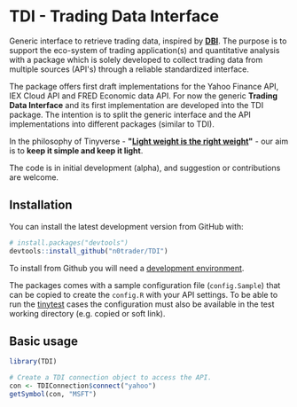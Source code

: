 # TDI - Trading Data Interface
Generic interface to retrieve trading data, inspired by **[DBI](https://dbi.r-dbi.org/)**. The purpose is to support the eco-system of trading application(s) and quantitative analysis with a package which is solely developed to collect trading data from multiple sources (API's) through a reliable standardized interface.

The package offers first draft implementations for the Yahoo Finance API, IEX Cloud API and FRED Economic data API. For now the generic **Trading Data Interface** and its first implementation are developed into the TDI package. The intention is to split the generic interface and the API implementations into different packages (similar to TDI).

In the philosophy of Tinyverse - **"[Light weight is the right weight](http://www.tinyverse.org/)"** - our aim is to **keep it simple and keep it light**.

The code is in initial development (alpha), and suggestion or contributions are welcome.

## Installation

You can install the latest development version from GitHub with:

```R
# install.packages("devtools")
devtools::install_github("n0trader/TDI")
```

To install from Github you will need a [development environment](https://www.rstudio.com/ide/docs/packages/prerequisites).

The packages comes with a sample configuration file (`config.Sample`) that can be copied to create the `config.R` with your API settings.
To be able to run the [tinytest](https://cran.r-project.org/web/packages/tinytest/index.html) cases the configuration must also be available in the test working directory (e.g. copied or soft link).

## Basic usage

```R
library(TDI)

# Create a TDI connection object to access the API.
con <- TDIConnection$connect("yahoo")
getSymbol(con, "MSFT")
```
